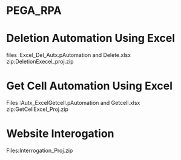 # PEGA_RPA

# Deletion Automation Using Excel

files :Excel_Del_Autx.pAutomation and Delete.xlsx  zip:DeletionExecel_proj.zip

# Get Cell Automation Using Excel

Files :Autx_ExcelGetcell.pAutomation and Getcell.xlsx zip:GetCellExcel_Proj.zip

# Website Interogation

Files:Interrogation_Proj.zip
